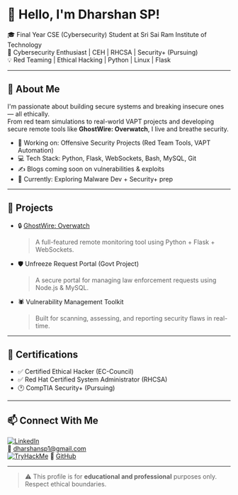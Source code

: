 # 👋 Hello, I'm Dharshan SP!

🎓 Final Year CSE (Cybersecurity) Student at Sri Sai Ram Institute of Technology  
🔐 Cybersecurity Enthusiast | CEH | RHCSA | Security+ (Pursuing)  
💡 Red Teaming | Ethical Hacking | Python | Linux | Flask

---

## 🧠 About Me

I'm passionate about building secure systems and breaking insecure ones — all ethically.  
From red team simulations to real-world VAPT projects and developing secure remote tools like **GhostWire: Overwatch**, I live and breathe security.

- 🔭 Working on: Offensive Security Projects (Red Team Tools, VAPT Automation)
- 💻 Tech Stack: Python, Flask, WebSockets, Bash, MySQL, Git
- ✍️ Blogs coming soon on vulnerabilities & exploits
- 🌱 Currently: Exploring Malware Dev + Security+ prep

---

## 🚀 Projects

- 🔒 [GhostWire: Overwatch](https://github.com/Dharshan-SP/GhostWire-Overwatch)  
  > A full-featured remote monitoring tool using Python + Flask + WebSockets.

- 🛡️ Unfreeze Request Portal (Govt Project)  
  > A secure portal for managing law enforcement requests using Node.js & MySQL.

- 🕷️ Vulnerability Management Toolkit  
  > Built for scanning, assessing, and reporting security flaws in real-time.

---

## 🧾 Certifications

- ✅ Certified Ethical Hacker (EC-Council)
- ✅ Red Hat Certified System Administrator (RHCSA)
- 🕐 CompTIA Security+ (Pursuing)

---

## 📫 Connect With Me

[![LinkedIn](https://img.shields.io/badge/-LinkedIn-blue?logo=linkedin)](https://linkedin.com/in/dharshan-sp-699bb5285)  
📧 dharshansp1@gmail.com  
[![TryHackMe](https://img.shields.io/badge/TryHackMe-red?logo=tryhackme&logoColor=white)](https://tryhackme.com/p/dharshansp)
🔗 [GitHub](https://github.com/Dharshan-SP)

---

> ⚠️ This profile is for **educational and professional** purposes only. Respect ethical boundaries.
